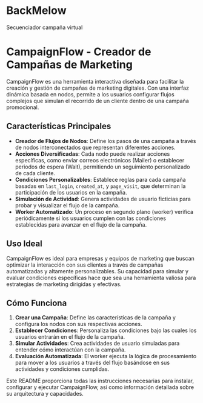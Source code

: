 # BackMelow
Secuenciador campaña virtual
# CampaignFlow - Creador de Campañas de Marketing

CampaignFlow es una herramienta interactiva diseñada para facilitar la creación y gestión de campañas de marketing digitales. Con una interfaz dinámica basada en nodos, permite a los usuarios configurar flujos complejos que simulan el recorrido de un cliente dentro de una campaña promocional. 

## Características Principales

- **Creador de Flujos de Nodos**: Define los pasos de una campaña a través de nodos interconectados que representan diferentes acciones.
- **Acciones Diversificadas**: Cada nodo puede realizar acciones específicas, como enviar correos electrónicos (Mailer) o establecer periodos de espera (Wait), permitiendo un seguimiento personalizado de cada cliente.
- **Condiciones Personalizables**: Establece reglas para cada campaña basadas en `last_login`, `created_at`, y `page_visit`, que determinan la participación de los usuarios en la campaña.
- **Simulación de Actividad**: Genera actividades de usuario ficticias para probar y visualizar el flujo de la campaña.
- **Worker Automatizado**: Un proceso en segundo plano (worker) verifica periódicamente si los usuarios cumplen con las condiciones establecidas para avanzar en el flujo de la campaña.

## Uso Ideal

CampaignFlow es ideal para empresas y equipos de marketing que buscan optimizar la interacción con sus clientes a través de campañas automatizadas y altamente personalizables. Su capacidad para simular y evaluar condiciones específicas hace que sea una herramienta valiosa para estrategias de marketing dirigidas y efectivas.

## Cómo Funciona

1. **Crear una Campaña**: Define las características de la campaña y configura los nodos con sus respectivas acciones.
2. **Establecer Condiciones**: Personaliza las condiciones bajo las cuales los usuarios entrarán en el flujo de la campaña.
3. **Simular Actividades**: Crea actividades de usuario simuladas para entender cómo interactúan con la campaña.
4. **Evaluación Automatizada**: El worker ejecuta la lógica de procesamiento para mover a los usuarios a través del flujo basándose en sus actividades y condiciones cumplidas.

Este README proporciona todas las instrucciones necesarias para instalar, configurar y ejecutar CampaignFlow, así como información detallada sobre su arquitectura y capacidades.

